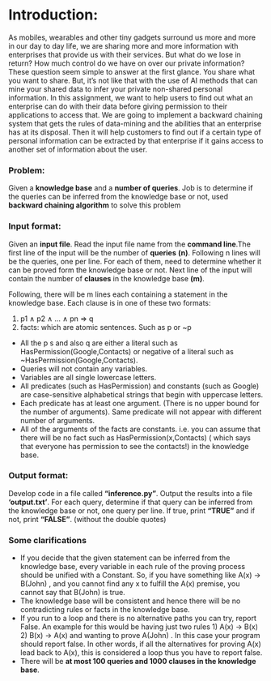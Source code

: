 # Introduction:
As mobiles, wearables and other tiny gadgets surround us more and more in our day to day life, we are sharing more and more information with enterprises that provide us with their services. But what do we lose in return? How much control do we have on over our private information? These question seem simple to answer at the first glance. You share what you want to share. But, it’s not like that with the use of AI methods that can mine your shared data to infer your private non-shared personal information. In this assignment, we want to help users to find out what an enterprise can do with their data before giving permission to their applications to access that.
We are going to implement a backward chaining system that gets the rules of data-mining and the abilities that an enterprise has at its disposal. Then it will help customers to find out if a certain type of personal information can be extracted by that enterprise if it gains access to another set of information about the user.

### Problem:
Given a <b>knowledge base</b> and a <b>number of queries</b>. Job is to determine if the queries can be inferred from the knowledge base or not, used <b>backward chaining algorithm</b> to solve this problem

### Input format: 
Given an <b>input file</b>. Read the input file name from the <b>command line</b>.The first line of the input will be the number of <b>queries</b> <b>(n)</b>. Following n lines will be the queries, one per line. For each of them, need to determine whether it can be proved form the knowledge base or not. Next line of the input will contain the number of <b>clauses</b> in the knowledge base <b>(m)</b>.

Following, there will be m lines each containing a statement in the knowledge base. Each clause is in one of these two formats:

1. p1 ∧ p2 ∧ ... ∧ pn => q
2. facts: which are atomic sentences. Such as p or ~p



* All the p s and also q are either a literal such as HasPermission(Google,Contacts) or negative of a literal such as ~HasPermission(Google,Contacts).
* Queries will not contain any variables.
* Variables are all single lowercase letters.
* All predicates (such as HasPermission) and constants (such as Google) are case-sensitive alphabetical strings that begin with uppercase letters.
* Each predicate has at least one argument. (There is no upper bound for the number of arguments). Same predicate will not appear with different number of arguments.
* All of the arguments of the facts are constants. i.e. you can assume that there will be no fact such as HasPermission(x,Contacts) ( which says that everyone has permission to see the contacts!) in the knowledge base.

### Output format:
Develop code in a file called <b>“inference.py”</b>. Output the results into a file <b>‘output.txt’</b>. For each query, determine if that query can be inferred from the knowledge base or not, one query per line. If true, print <b>“TRUE”</b> and if not, print <b>“FALSE”</b>. (without the double quotes)

### Some clarifications
* If you decide that the given statement can be inferred from the knowledge base, every variable in each rule of the proving process should be unified with a Constant. So, if you have something like A(x) -> B(John) , and you cannot find any x to fulfill the A(x) premise, you cannot say that B(John) is true.
* The knowledge base will be consistent and hence there will be no contradicting rules or facts in the knowledge base.
* If you run to a loop and there is no alternative paths you can try, report False. An example for this would be having just two rules 1) A(x) -> B(x) 2) B(x) -> A(x) and wanting to prove A(John) . In this case your program should report false. In other words, if all the alternatives for proving A(x) lead back to A(x), this is considered a loop thus you have to report false.
* There will be <b>at most 100 queries and 1000 clauses in the knowledge base</b>.
